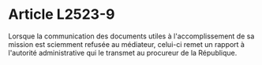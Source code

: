 # Article L2523-9

Lorsque la communication des documents utiles à l'accomplissement de sa mission est sciemment refusée au médiateur, celui-ci remet un rapport à l'autorité administrative qui le transmet au procureur de la République.